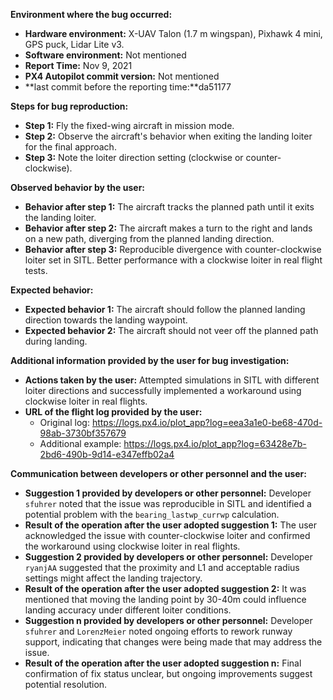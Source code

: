 **Environment where the bug occurred:**

- **Hardware environment:** X-UAV Talon (1.7 m wingspan), Pixhawk 4 mini, GPS puck, Lidar Lite v3.
- **Software environment:** Not mentioned
- **Report Time:** Nov 9, 2021
- **PX4 Autopilot commit version:** Not mentioned
- **last commit before the reporting time:**da51177

**Steps for bug reproduction:**

- **Step 1:** Fly the fixed-wing aircraft in mission mode.
- **Step 2:** Observe the aircraft's behavior when exiting the landing loiter for the final approach.
- **Step 3:** Note the loiter direction setting (clockwise or counter-clockwise).

**Observed behavior by the user:**

- **Behavior after step 1:** The aircraft tracks the planned path until it exits the landing loiter.
- **Behavior after step 2:** The aircraft makes a turn to the right and lands on a new path, diverging from the planned landing direction.
- **Behavior after step 3:** Reproducible divergence with counter-clockwise loiter set in SITL. Better performance with a clockwise loiter in real flight tests.

**Expected behavior:**

- **Expected behavior 1:** The aircraft should follow the planned landing direction towards the landing waypoint.
- **Expected behavior 2:** The aircraft should not veer off the planned path during landing.

**Additional information provided by the user for bug investigation:**

- **Actions taken by the user:** Attempted simulations in SITL with different loiter directions and successfully implemented a workaround using clockwise loiter in real flights.
- **URL of the flight log provided by the user:**
  - Original log: https://logs.px4.io/plot_app?log=eea3a1e0-be68-470d-98ab-3730bf357679
  - Additional example: https://logs.px4.io/plot_app?log=63428e7b-2bd6-490b-9d14-e347effb02a4

**Communication between developers or other personnel and the user:**

- **Suggestion 1 provided by developers or other personnel:** Developer `sfuhrer` noted that the issue was reproducible in SITL and identified a potential problem with the `bearing_lastwp_currwp` calculation.
- **Result of the operation after the user adopted suggestion 1:** The user acknowledged the issue with counter-clockwise loiter and confirmed the workaround using clockwise loiter in real flights.
- **Suggestion 2 provided by developers or other personnel:** Developer `ryanjAA` suggested that the proximity and L1 and acceptable radius settings might affect the landing trajectory.
- **Result of the operation after the user adopted suggestion 2:** It was mentioned that moving the landing point by 30-40m could influence landing accuracy under different loiter conditions.
- **Suggestion n provided by developers or other personnel:** Developer `sfuhrer` and `LorenzMeier` noted ongoing efforts to rework runway support, indicating that changes were being made that may address the issue.
- **Result of the operation after the user adopted suggestion n:** Final confirmation of fix status unclear, but ongoing improvements suggest potential resolution.

